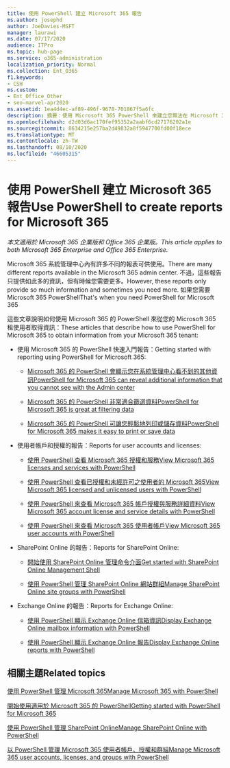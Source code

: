 ```yaml
---
title: 使用 PowerShell 建立 Microsoft 365 報告
ms.author: josephd
author: JoeDavies-MSFT
manager: laurawi
ms.date: 07/17/2020
audience: ITPro
ms.topic: hub-page
ms.service: o365-administration
localization_priority: Normal
ms.collection: Ent_O365
f1.keywords:
- CSH
ms.custom:
- Ent_Office_Other
- seo-marvel-apr2020
ms.assetid: 1ea4d4ec-af89-496f-9678-701867f5a6fc
description: 摘要：使用 Microsoft 365 PowerShell 來建立您無法在 Microsoft 365 系統管理中心內產生的報告。
ms.openlocfilehash: d2d03d6ac170fef95352a2aabf6cd27176202a1e
ms.sourcegitcommit: 8634215e257ba2d49832a8f5947700fd00f18ece
ms.translationtype: MT
ms.contentlocale: zh-TW
ms.lasthandoff: 08/10/2020
ms.locfileid: "46605315"
---
```

# <a name="use-powershell-to-create-reports-for-microsoft-365"></a><span data-ttu-id="572f1-103">使用 PowerShell 建立 Microsoft 365 報告</span><span class="sxs-lookup"><span data-stu-id="572f1-103">Use PowerShell to create reports for Microsoft 365</span></span>

<span data-ttu-id="572f1-104">*本文適用於 Microsoft 365 企業版和 Office 365 企業版。*</span><span class="sxs-lookup"><span data-stu-id="572f1-104">*This article applies to both Microsoft 365 Enterprise and Office 365 Enterprise.*</span></span>

<span data-ttu-id="572f1-105">Microsoft 365 系統管理中心內有許多不同的報表可供使用。</span><span class="sxs-lookup"><span data-stu-id="572f1-105">There are many different reports available in the Microsoft 365 admin center.</span></span> <span data-ttu-id="572f1-106">不過，這些報告只提供如此多的資訊，但有時候您需要更多。</span><span class="sxs-lookup"><span data-stu-id="572f1-106">However, these reports only provide so much information and sometimes you need more.</span></span> <span data-ttu-id="572f1-107">如果您需要 Microsoft 365 PowerShell</span><span class="sxs-lookup"><span data-stu-id="572f1-107">That's when you need PowerShell for Microsoft 365</span></span>
  
<span data-ttu-id="572f1-108">這些文章說明如何使用 Microsoft 365 的 PowerShell 來從您的 Microsoft 365 租使用者取得資訊：</span><span class="sxs-lookup"><span data-stu-id="572f1-108">These articles that describe how to use PowerShell for Microsoft 365 to obtain information from your Microsoft 365 tenant:</span></span>
  
- <span data-ttu-id="572f1-109">使用 Microsoft 365 的 PowerShell 快速入門報告：</span><span class="sxs-lookup"><span data-stu-id="572f1-109">Getting started with reporting using PowerShell for Microsoft 365:</span></span>
    
  - [<span data-ttu-id="572f1-110">Microsoft 365 的 PowerShell 會顯示您在系統管理中心看不到的其他資訊</span><span class="sxs-lookup"><span data-stu-id="572f1-110">PowerShell for Microsoft 365 can reveal additional information that you cannot see with the Admin center</span></span>](https://technet.microsoft.com/library/dn568034.aspx#reveal)
    
  - [<span data-ttu-id="572f1-111">Microsoft 365 的 PowerShell 非常適合篩選資料</span><span class="sxs-lookup"><span data-stu-id="572f1-111">PowerShell for Microsoft 365 is great at filtering data</span></span>](https://technet.microsoft.com/library/dn568034.aspx#filter)
    
  - [<span data-ttu-id="572f1-112">Microsoft 365 的 PowerShell 可讓您輕鬆地列印或儲存資料</span><span class="sxs-lookup"><span data-stu-id="572f1-112">PowerShell for Microsoft 365 makes it easy to print or save data</span></span>](https://technet.microsoft.com/library/dn568034.aspx#printsave)
    
- <span data-ttu-id="572f1-113">使用者帳戶和授權的報告：</span><span class="sxs-lookup"><span data-stu-id="572f1-113">Reports for user accounts and licenses:</span></span>
    
  - [<span data-ttu-id="572f1-114">使用 PowerShell 查看 Microsoft 365 授權和服務</span><span class="sxs-lookup"><span data-stu-id="572f1-114">View Microsoft 365 licenses and services with PowerShell</span></span>](view-licenses-and-services-with-office-365-powershell.md)
    
  - [<span data-ttu-id="572f1-115">使用 PowerShell 查看已授權和未經許可之使用者的 Microsoft 365</span><span class="sxs-lookup"><span data-stu-id="572f1-115">View Microsoft 365 licensed and unlicensed users with PowerShell</span></span>](view-licensed-and-unlicensed-users-with-office-365-powershell.md)
    
  - [<span data-ttu-id="572f1-116">使用 PowerShell 來查看 Microsoft 365 帳戶授權與服務詳細資料</span><span class="sxs-lookup"><span data-stu-id="572f1-116">View Microsoft 365 account license and service details with PowerShell</span></span>](view-account-license-and-service-details-with-office-365-powershell.md)
    
  - [<span data-ttu-id="572f1-117">使用 PowerShell 來查看 Microsoft 365 使用者帳戶</span><span class="sxs-lookup"><span data-stu-id="572f1-117">View Microsoft 365 user accounts with PowerShell</span></span>](view-user-accounts-with-office-365-powershell.md)
    
- <span data-ttu-id="572f1-118">SharePoint Online 的報告：</span><span class="sxs-lookup"><span data-stu-id="572f1-118">Reports for SharePoint Online:</span></span>
    
  - [<span data-ttu-id="572f1-119">開始使用 SharePoint Online 管理命令介面</span><span class="sxs-lookup"><span data-stu-id="572f1-119">Get started with SharePoint Online Management Shell</span></span>](https://docs.microsoft.com/powershell/sharepoint/sharepoint-online/connect-sharepoint-online)
    
  - [<span data-ttu-id="572f1-120">使用 PowerShell 管理 SharePoint Online 網站群組</span><span class="sxs-lookup"><span data-stu-id="572f1-120">Manage SharePoint Online site groups with PowerShell</span></span>](https://technet.microsoft.com/library/122f4099-c78d-4cce-bab0-4343b04596ae.aspx)
    
- <span data-ttu-id="572f1-121">Exchange Online 的報告：</span><span class="sxs-lookup"><span data-stu-id="572f1-121">Reports for Exchange Online:</span></span>
    
  - [<span data-ttu-id="572f1-122">使用 PowerShell 顯示 Exchange Online 信箱資訊</span><span class="sxs-lookup"><span data-stu-id="572f1-122">Display Exchange Online mailbox information with PowerShell</span></span>](https://technet.microsoft.com/library/13843002-56ca-4b75-81c5-84386522b01b.aspx)
    
  - [<span data-ttu-id="572f1-123">使用 PowerShell 顯示 Exchange Online 報告</span><span class="sxs-lookup"><span data-stu-id="572f1-123">Display Exchange Online reports with PowerShell</span></span>](https://technet.microsoft.com/library/4873a063-9fc4-4ed9-826a-6e935fef61d4.aspx)
    
## <a name="related-topics"></a><span data-ttu-id="572f1-124">相關主題</span><span class="sxs-lookup"><span data-stu-id="572f1-124">Related topics</span></span>

[<span data-ttu-id="572f1-125">使用 PowerShell 管理 Microsoft 365</span><span class="sxs-lookup"><span data-stu-id="572f1-125">Manage Microsoft 365 with PowerShell</span></span>](manage-office-365-with-office-365-powershell.md)
  
[<span data-ttu-id="572f1-126">開始使用適用於 Microsoft 365 的 PowerShell</span><span class="sxs-lookup"><span data-stu-id="572f1-126">Getting started with PowerShell for Microsoft 365</span></span>](getting-started-with-office-365-powershell.md)
  
[<span data-ttu-id="572f1-127">使用 PowerShell 管理 SharePoint Online</span><span class="sxs-lookup"><span data-stu-id="572f1-127">Manage SharePoint Online with PowerShell</span></span>](manage-sharepoint-online-with-office-365-powershell.md)
  
[<span data-ttu-id="572f1-128">以 PowerShell 管理 Microsoft 365 使用者帳戶、授權和群組</span><span class="sxs-lookup"><span data-stu-id="572f1-128">Manage Microsoft 365 user accounts, licenses, and groups with PowerShell</span></span>](manage-user-accounts-and-licenses-with-office-365-powershell.md)
  
